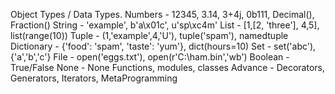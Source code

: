 Object Types / Data Types.
Numbers - 12345, 3.14, 3+4j, 0b111, Decimal(), Fraction()
String - 'example', b'a\x01c', u'sp\xc4m'
List - [1,[2, 'three'], 4,5], list(range(10))
Tuple - (1,'example',4,'U'), tuple('spam'), namedtuple
Dictionary - {'food': 'spam', 'taste': 'yum'}, dict(hours=10)
Set - set('abc'),{'a','b','c'}
File - open('eggs.txt'), open(r'C:\ham.bin','wb')
Boolean - True/False
None - None
Functions, modules, classes
Advance - Decorators, Generators, Iterators, MetaProgramming